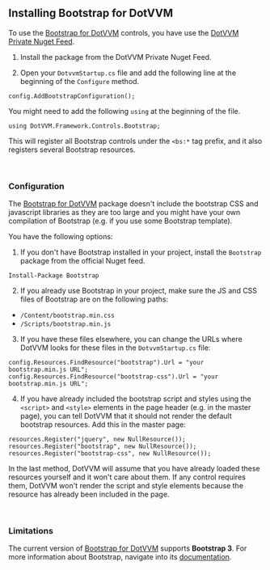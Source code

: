 ## Installing Bootstrap for DotVVM

To use the [Bootstrap for DotVVM](/landing/bootstrap-for-dotvvm) controls, you have use the [DotVVM Private Nuget Feed](/docs/tutorials/commercial-dotvvm-private-nuget-feed).

1. Install the package from the DotVVM Private Nuget Feed.

2. Open your `DotvvmStartup.cs` file and add the following line at the beginning of the `Configure` method.

```CSHARP
config.AddBootstrapConfiguration();
``` 

You might need to add the following `using` at the beginning of the file.

```CSHARP
using DotVVM.Framework.Controls.Bootstrap;
```

This will register all Bootstrap controls under the `<bs:*` tag prefix, and it also registers several Bootstrap resources. 

<br />

### Configuration

The [Bootstrap for DotVVM](/landing/bootstrap-for-dotvvm) package doesn't include the bootstrap CSS and javascript libraries as they are too large and you might have your own compilation of Bootstrap (e.g. if you use some Bootstrap template).   

You have the following options:

1. If you don't have Bootstrap installed in your project, install the `Bootstrap` package from the official Nuget feed.

```
Install-Package Bootstrap
```

2. If you already use Bootstrap in your project, make sure the JS and CSS files of Bootstrap are on the following paths:

* `/Content/bootstrap.min.css`
* `/Scripts/bootstrap.min.js`

3. If you have these files elsewhere, you can change the URLs where DotVVM looks for these files in the `DotvvmStartup.cs` file:

```CSHARP
config.Resources.FindResource("bootstrap").Url = "your bootstrap.min.js URL";
config.Resources.FindResource("bootstrap-css").Url = "your bootstrap.min.js URL";
```

4. If you have already included the bootstrap script and styles using the `<script>` and `<style>` elements in the page header (e.g. in the master page), you can tell DotVVM that it should not render the default bootstrap resources. Add this in the master page:

```CSHARP
resources.Register("jquery", new NullResource());
resources.Register("bootstrap", new NullResource());
resources.Register("bootstrap-css", new NullResource());
```

In the last method, DotVVM will assume that you have already loaded these resources yourself and it won't care about them. If any control requires them, DotVVM won't render the script and style elements because the resource has already been included in the page.

<br />

### Limitations

The current version of [Bootstrap for DotVVM](/landing/bootstrap-for-dotvvm) supports **Bootstrap 3**. For more information about Bootstrap, navigate into its [documentation](https://getbootstrap.com).

